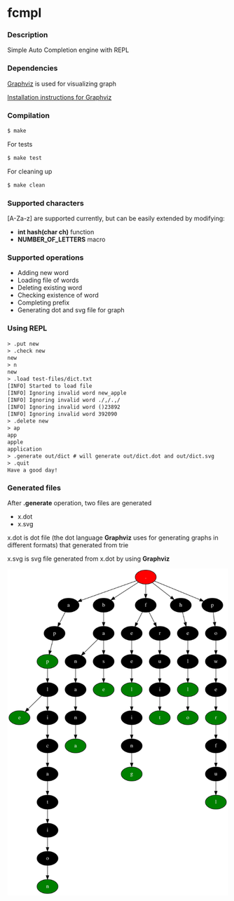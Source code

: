 # fcmpl

### Description
Simple Auto Completion engine with REPL

### Dependencies
[Graphviz](https://graphviz.org/) is used for visualizing graph

[Installation instructions for Graphviz](https://graphviz.org/download/)

### Compilation
```sh
$ make
```

For tests
```sh
$ make test
```

For cleaning up
```sh
$ make clean
```

### Supported characters
[A-Za-z] are supported currently, but can be easily extended by modifying:
- **int hash(char ch)** function
- **NUMBER_OF_LETTERS** macro

### Supported operations
- Adding new word
- Loading file of words
- Deleting existing word
- Checking existence of word
- Completing prefix
- Generating dot and svg file for graph

### Using REPL
```
> .put new
> .check new
new
> n
new
> .load test-files/dict.txt
[INFO] Started to load file
[INFO] Ignoring invalid word new_apple
[INFO] Ignoring invalid word ./,/.,/
[INFO] Ignoring invalid word ()23892
[INFO] Ignoring invalid word 392090
> .delete new
> ap
app
apple
application
> .generate out/dict # will generate out/dict.dot and out/dict.svg
> .quit
Have a good day!
```

### Generated files
After **.generate** operation, two files are generated
- x.dot
- x.svg

x.dot is dot file (the dot language **Graphviz** uses for generating graphs in different formats) that generated from trie

x.svg is svg file generated from x.dot by using **Graphviz**

![Svg generated from dictionary](test-files/generated.svg)
